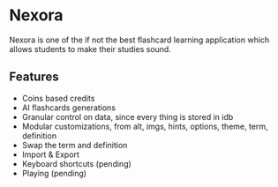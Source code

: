 # Nexora

Nexora is one of the if not the best flashcard learning application which allows students to make their studies sound. 

## Features

- Coins based credits
- AI flashcards generations
- Granular control on data, since every thing is stored in idb
- Modular customizations, from alt, imgs, hints, options, theme, term, definition
- Swap the term and definition
- Import & Export
- Keyboard shortcuts (pending)
- Playing (pending)